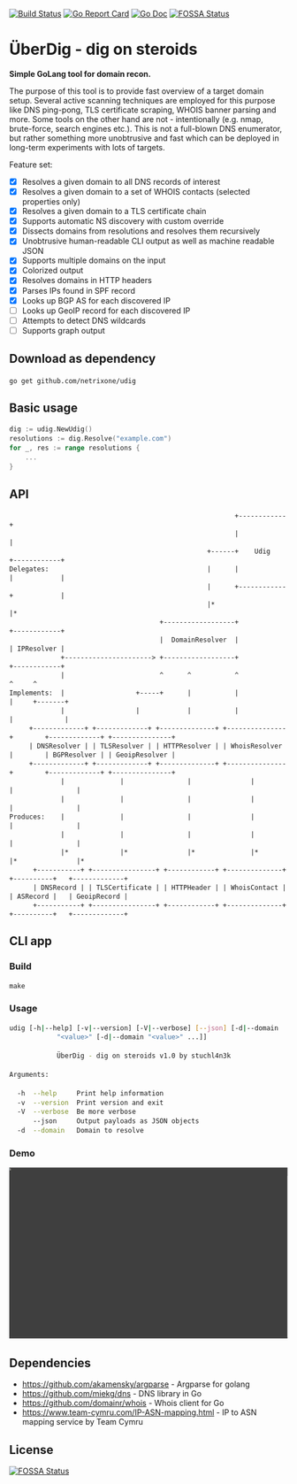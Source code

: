 [![Build Status](https://travis-ci.com/netrixone/udig.svg?branch=master)](https://travis-ci.com/netrixone/udig)
[![Go Report Card](https://goreportcard.com/badge/github.com/netrixone/udig)](https://goreportcard.com/report/github.com/netrixone/udig)
[![Go Doc](https://godoc.org/github.com/netrixone/udig?status.svg)](https://godoc.org/github.com/netrixone/udig)
[![FOSSA Status](https://app.fossa.io/api/projects/git%2Bgithub.com%2Fnetrixone%2Fudig.svg?type=shield)](https://app.fossa.io/projects/git%2Bgithub.com%2Fnetrixone%2Fudig?ref=badge_shield)

# ÜberDig - dig on steroids

**Simple GoLang tool for domain recon.**

The purpose of this tool is to provide fast overview of a target domain setup. Several active scanning techniques
are employed for this purpose like DNS ping-pong, TLS certificate scraping, WHOIS banner parsing and more. 
Some tools on the other hand are not - intentionally (e.g. nmap, brute-force, search engines etc.). This is not 
a full-blown DNS enumerator, but rather something more unobtrusive and fast which can be deployed in long-term 
experiments with lots of targets.

Feature set:

- [x] Resolves a given domain to all DNS records of interest
- [x] Resolves a given domain to a set of WHOIS contacts (selected properties only)
- [x] Resolves a given domain to a TLS certificate chain
- [x] Supports automatic NS discovery with custom override
- [x] Dissects domains from resolutions and resolves them recursively
- [x] Unobtrusive human-readable CLI output as well as machine readable JSON
- [x] Supports multiple domains on the input
- [x] Colorized output
- [x] Resolves domains in HTTP headers
- [x] Parses IPs found in SPF record
- [x] Looks up BGP AS for each discovered IP
- [ ] Looks up GeoIP record for each discovered IP
- [ ] Attempts to detect DNS wildcards
- [ ] Supports graph output

## Download as dependency

`go get github.com/netrixone/udig`

## Basic usage

```go
dig := udig.NewUdig()
resolutions := dig.Resolve("example.com")
for _, res := range resolutions {
	...
}
```

## API

```
                                                         +------------+
                                                         |            |
                                                  +------+    Udig    +------------+
Delegates:                                        |      |            |            |
                                                  |      +------------+            |
                                                  |*                               |*
                                      +------------------+                  +------------+
                                      |  DomainResolver  |                  | IPResolver |
             +----------------------> +------------------+                  +------------+
             |                        ^      ^           ^                         ^     ^
Implements:  |                  +-----+      |           |                         |     +-------+
             |                  |            |           |                         |             |
     +-------------+ +-------------+ +--------------+ +---------------+        +-------------+ +---------------+
     | DNSResolver | | TLSResolver | | HTTPResolver | | WhoisResolver |        | BGPResolver | | GeoipResolver |
     +-------------+ +-------------+ +--------------+ +---------------+        +-------------+ +---------------+
             |              |                |               |                        |                |
             |              |                |               |                        |                |
Produces:    |              |                |               |                        |                |
             |              |                |               |                        |                |
             |*             |*               |*              |*                       |*               |*
      +-----------+ +----------------+ +------------+ +--------------+           +----------+   +-------------+
      | DNSRecord | | TLSCertificate | | HTTPHeader | | WhoisContact |           | ASRecord |   | GeoipRecord |
      +-----------+ +----------------+ +------------+ +--------------+           +----------+   +-------------+

```

## CLI app

### Build

`make`

### Usage

```bash
udig [-h|--help] [-v|--version] [-V|--verbose] [--json] [-d|--domain
            "<value>" [-d|--domain "<value>" ...]]

            ÜberDig - dig on steroids v1.0 by stuchl4n3k

Arguments:

  -h  --help     Print help information
  -v  --version  Print version and exit
  -V  --verbose  Be more verbose
      --json     Output payloads as JSON objects
  -d  --domain   Domain to resolve
```

### Demo

![udig demo](doc/res/udig_demo.gif)

## Dependencies

* https://github.com/akamensky/argparse - Argparse for golang
* https://github.com/miekg/dns - DNS library in Go 
* https://github.com/domainr/whois - Whois client for Go
* https://www.team-cymru.com/IP-ASN-mapping.html - IP to ASN mapping service by Team Cymru

## License
[![FOSSA Status](https://app.fossa.io/api/projects/git%2Bgithub.com%2Fnetrixone%2Fudig.svg?type=large)](https://app.fossa.io/projects/git%2Bgithub.com%2Fnetrixone%2Fudig?ref=badge_large)